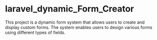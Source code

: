 # laravel_dynamic_Form_Creator
This project is a dynamic form system that allows users to create and display custom forms. The system enables users to design various forms using different types of fields.
